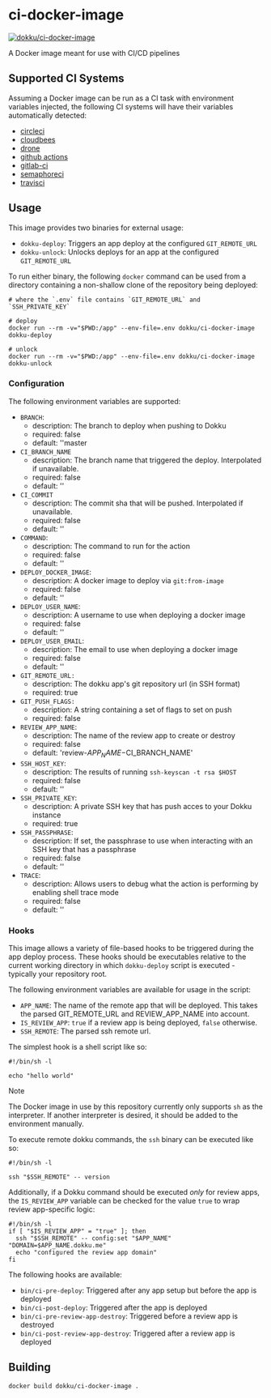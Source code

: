 # ci-docker-image

[![dokku/ci-docker-image](http://dockeri.co/image/dokku/ci-docker-image)](https://registry.hub.docker.com/r/dokku/ci-docker-image)

A Docker image meant for use with CI/CD pipelines

## Supported CI Systems

Assuming a Docker image can be run as a CI task with environment variables
injected, the following CI systems will have their variables automatically
detected:

- [circleci](https://circleci.com/)
- [cloudbees](https://www.cloudbees.com/)
- [drone](https://www.drone.io/)
- [github actions](https://github.com/features/actions)
- [gitlab-ci](https://about.gitlab.com/stages-devops-lifecycle/continuous-integration/)
- [semaphoreci](https://semaphoreci.com/)
- [travisci](https://travis-ci.com/)

## Usage

This image provides two binaries for external usage:

- `dokku-deploy`: Triggers an app deploy at the configured `GIT_REMOTE_URL`
- `dokku-unlock`: Unlocks deploys for an app at the configured `GIT_REMOTE_URL`

To run either binary, the following `docker` command can be used from a
directory containing a non-shallow clone of the repository being deployed:

```shell
# where the `.env` file contains `GIT_REMOTE_URL` and `SSH_PRIVATE_KEY`

# deploy
docker run --rm -v="$PWD:/app" --env-file=.env dokku/ci-docker-image dokku-deploy

# unlock
docker run --rm -v="$PWD:/app" --env-file=.env dokku/ci-docker-image dokku-unlock
```

### Configuration

The following environment variables are supported:

- `BRANCH`:
  - description: The branch to deploy when pushing to Dokku
  - required: false
  - default: ''master
- `CI_BRANCH_NAME`
  - description: The branch name that triggered the deploy. Interpolated if unavailable.
  - required: false
  - default: ''
- `CI_COMMIT`
  - description: The commit sha that will be pushed. Interpolated if unavailable.
  - required: false
  - default: ''
- `COMMAND`:
  - description: The command to run for the action
  - required: false
  - default: ''
- `DEPLOY_DOCKER_IMAGE`:
  - description: A docker image to deploy via `git:from-image`
  - required: false
  - default: ''
- `DEPLOY_USER_NAME`:
  - description: A username to use when deploying a docker image
  - required: false
  - default: ''
- `DEPLOY_USER_EMAIL`:
  - description: The email to use when deploying a docker image
  - required: false
  - default: ''
- `GIT_REMOTE_URL:`
  - description: The dokku app's git repository url (in SSH format)
  - required: true
- `GIT_PUSH_FLAGS:`
  - description: A string containing a set of flags to set on push
  - required: false
- `REVIEW_APP_NAME`:
  - description: The name of the review app to create or destroy
  - required: false
  - default: 'review-$APP_NAME-$CI_BRANCH_NAME'
- `SSH_HOST_KEY`:
  - description: The results of running `ssh-keyscan -t rsa $HOST`
  - required: false
  - default: ''
- `SSH_PRIVATE_KEY`:
  - description: A private SSH key that has push acces to your Dokku instance
  - required: true
- `SSH_PASSPHRASE`:
  - description: If set, the passphrase to use when interacting with an SSH key that has a passphrase
  - required: false
  - default: ''
- `TRACE`:
  - description: Allows users to debug what the action is performing by enabling shell trace mode
  - required: false
  - default: ''

### Hooks

This image allows a variety of file-based hooks to be triggered during the app
deploy process. These hooks should be executables relative to the current working
directory in which `dokku-deploy` script is executed - typically your repository root.

The following environment variables are available for usage in the script:

- `APP_NAME`: The name of the remote app that will be deployed. This takes
the parsed GIT_REMOTE_URL and REVIEW_APP_NAME into account.
- `IS_REVIEW_APP`: `true` if a review app is being deployed, `false` otherwise.
- `SSH_REMOTE`: The parsed ssh remote url.

The simplest hook is a shell script like so:

```shell
#!/bin/sh -l

echo "hello world"
```

> [!NOTE]
> The Docker image in use by this repository currently only supports `sh` as
> the interpreter. If another interpreter is desired, it should be added to the
> environment manually.

To execute remote dokku commands, the `ssh` binary can be executed like so:

```shell
#!/bin/sh -l

ssh "$SSH_REMOTE" -- version
```

Additionally, if a Dokku command should be executed _only_ for review apps,
the `IS_REVIEW_APP` variable can be checked for the value `true` to wrap
review app-specific logic:

```shell
#!/bin/sh -l
if [ "$IS_REVIEW_APP" = "true" ]; then
  ssh "$SSH_REMOTE" -- config:set "$APP_NAME" "DOMAIN=$APP_NAME.dokku.me"
  echo "configured the review app domain"
fi
```

The following hooks are available:

- `bin/ci-pre-deploy`: Triggered after any app setup but before the app is deployed
- `bin/ci-post-deploy`: Triggered after the app is deployed
- `bin/ci-pre-review-app-destroy`: Triggered before a review app is destroyed
- `bin/ci-post-review-app-destroy`: Triggered after a review app is deployed

## Building

```text
docker build dokku/ci-docker-image .
```
